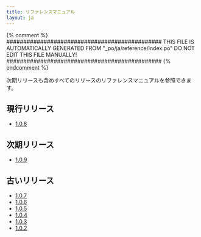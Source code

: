 ```yaml
---
title: リファレンスマニュアル
layout: ja
---
```


{% comment %}
##############################################
  THIS FILE IS AUTOMATICALLY GENERATED FROM
  "_po/ja/reference/index.po"
  DO NOT EDIT THIS FILE MANUALLY!
##############################################
{% endcomment %}


次期リリースも含めすべてのリリースのリファレンスマニュアルを参照できます。

## 現行リリース

* [1.0.8](1.0.8/)

## 次期リリース

* [1.0.9](1.0.9/)

## 古いリリース

* [1.0.7](1.0.7/)
* [1.0.6](1.0.6/)
* [1.0.5](1.0.5/)
* [1.0.4](1.0.4/)
* [1.0.3](1.0.3/)
* [1.0.2](1.0.2/)
